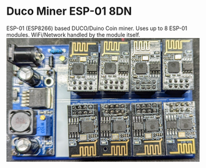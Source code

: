# Duco Miner ESP-01 8DN
ESP-01 (ESP8266) based DUCO/Duino Coin miner. Uses up to 8 ESP-01 modules. WiFi/Network handled by the module itself.
![DUCO-Miner ESP-01 8DN](https://github.com/g7ltt/DUCO-Duino-Miner/blob/main/ESP-01/PXL_20221219_161014932.jpg)

